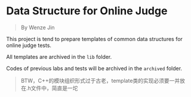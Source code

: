 # Data Structure for Online Judge

> By Wenze Jin

This project is tend to prepare templates of common data structures for online judge tests.

All templates are archived in the `lib` folder.

Codes of previous labs and tests will be archived in the `archived` folder.

> BTW，C++的模块组织形式过于古老，template类的实现必须要一并放在.h文件中，简直是一坨
